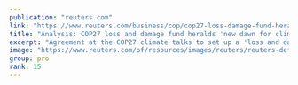 ```yaml
---
publication: "reuters.com"
link: "https://www.reuters.com/business/cop/cop27-loss-damage-fund-heralds-new-dawn-climate-justice-2022-11-20/"
title: "Analysis: COP27 loss and damage fund heralds 'new dawn for climate justice'"
excerpt: "Agreement at the COP27 climate talks to set up a 'loss and damage' fund marks a milestone in the long fight to get help for poor communities on the frontlines of global warming, said officials and cam"
image: "https://www.reuters.com/pf/resources/images/reuters/reuters-default.png?d=120"
group: pro
rank: 15
---
```

